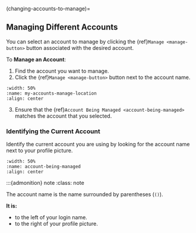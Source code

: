 (changing-accounts-to-manage)= 
## Managing Different Accounts

You can select an account to manage by clicking the {ref}`Manage <manage-button>` button associated with the desired account.


To **Manage an Account**:


1. Find the account you want to manage. 
2. Click the {ref}`Manage <manage-button>` button next to the account name.


```{lazyfigure} ../_static/solo_app/My_Accounts/my-accounts-manage-location.webp
:width: 50%
:name: my-accounts-manage-location
:align: center
```

3. Ensure that the {ref}`Account Being Managed <account-being-managed>` matches the account that you selected. 


### Identifying the Current Account


Identify the current account you are using by looking for the account name next to your profile picture. 




```{lazyfigure} ../_static/solo_app/My_Accounts/account-being-managed-location.webp
:width: 50%
:name: account-being-managed
:align: center
```


:::{admonition} note
:class: note

The account name is the name surrounded by parentheses (`()`). 

**It is:**

 - to the left of your login name.
 - to the right of your profile picture.

